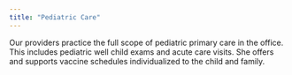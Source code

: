 ```yaml
---
title: "Pediatric Care"
---
```


Our providers practice the full scope of pediatric primary care in the office. This includes pediatric well child exams and acute care visits. She offers and supports vaccine schedules individualized to the child and family.